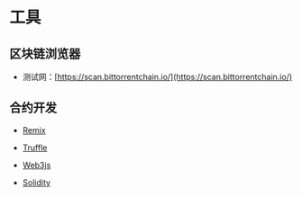 # 工具

## 区块链浏览器

* 测试网：[https://scan.bittorrentchain.io/](https://scan.bittorrentchain.io/)

## 合约开发

* [Remix](https://remix.ethereum.org/)

* [Truffle](https://www.trufflesuite.com/)

* [Web3js](https://web3js.readthedocs.io/en/v1.2.11/)

* [Solidity](https://docs.soliditylang.org/en/v0.8.9/)
